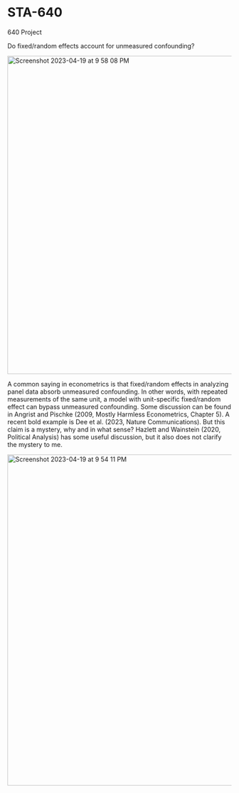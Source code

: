 # STA-640
640 Project

Do fixed/random effects account for unmeasured confounding? 

<img width="715" alt="Screenshot 2023-04-19 at 9 58 08 PM" src="https://user-images.githubusercontent.com/67173948/233238251-43b5dc0b-5c09-47bf-966e-ed30e645d135.png">


A common saying in econometrics is that fixed/random effects in analyzing panel data absorb unmeasured confounding. In other words, with repeated measurements of the same unit, a model with unit-specific fixed/random effect can bypass unmeasured confounding. Some discussion can be found in Angrist and Pischke (2009, Mostly Harmless Econometrics, Chapter 5). A recent bold example is Dee et al. (2023, Nature Communications). But this claim is a mystery, why and in what sense? Hazlett and Wainstein (2020, Political Analysis) has some useful discussion, but it also does not clarify the mystery to me.

<img width="744" alt="Screenshot 2023-04-19 at 9 54 11 PM" src="https://user-images.githubusercontent.com/67173948/233237710-33e78c3d-2184-4224-847b-c75a2dd563ac.png">



